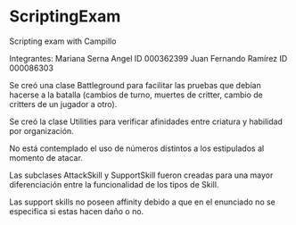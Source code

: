 # ScriptingExam
 Scripting exam with Campillo

Integrantes: 
Mariana Serna Angel ID 000362399
Juan Fernando Ramírez ID 000086303

Se creó una clase Battleground para facilitar las pruebas que debían hacerse a la batalla (cambios de turno, muertes de critter, cambio de critters de un jugador a otro).

Se creó la clase Utilities para verificar afinidades entre criatura y habilidad por organización.

No está contemplado el uso de números distintos a los estipulados al momento de atacar.

Las subclases AttackSkill y SupportSkill fueron creadas para una mayor diferenciación entre la funcionalidad de los tipos de Skill.

Las support skills no poseen affinity debido a que en el enunciado no se especifica si estas hacen daño o no.